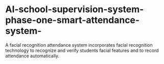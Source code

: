 # AI-school-supervision-system-phase-one-smart-attendance-system-
A facial recognition attendance system incorporates facial recognition technology to recognize and verify students facial features and to record attendance automatically. 
